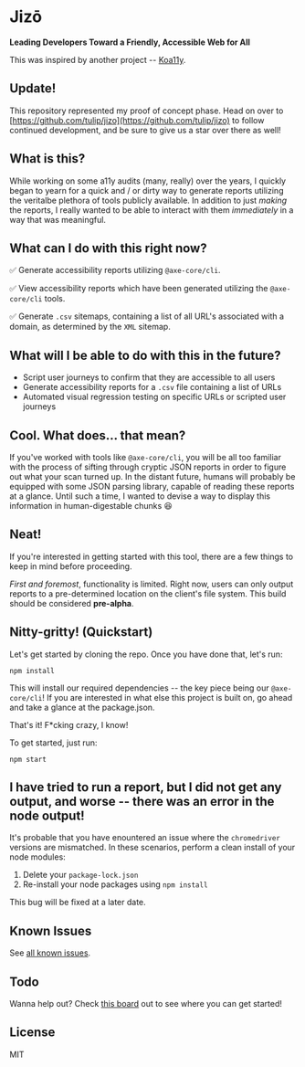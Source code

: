 # Jizō
**Leading Developers Toward a Friendly, Accessible Web for All**

This was inspired by another project -- [Koa11y](https://github.com/open-indy/Koa11y).

## Update!
This repository represented my proof of concept phase. Head on over to [https://github.com/tulip/jizo](https://github.com/tulip/jizo) to follow continued development, and be sure to give us a star over there as well!

## What is this?
While working on some a11y audits (many, really) over the years, I quickly began to yearn for a quick and / or dirty way to generate reports utilizing the veritalbe plethora of tools publicly available. In addition to just _making_ the reports, I really wanted to be able to interact with them _immediately_ in a way that was meaningful.

## What can I do with this right now?

✅ Generate accessibility reports utilizing `@axe-core/cli`.

✅ View accessibility reports which have been generated utilizing the `@axe-core/cli` tools.

✅ Generate `.csv` sitemaps, containing a list of all URL's associated with a domain, as determined by the `XML` sitemap.

## What will I be able to do with this in the future?
* Script user journeys to confirm that they are accessible to all users
* Generate accessibility reports for a `.csv` file containing a list of URLs
* Automated visual regression testing on specific URLs or scripted user journeys

## Cool. What does... that mean?
If you've worked with tools like `@axe-core/cli`, you will be all too familiar with the process of sifting through cryptic JSON reports in order to figure out what your scan turned up. In the distant future, humans will probably be equipped with some JSON parsing library, capable of reading these reports at a glance. Until such a time, I wanted to devise a way to display this information in human-digestable chunks 😆

## Neat!
If you're interested in getting started with this tool, there are a few things to keep in mind before proceeding.

_First and foremost_, functionality is limited. Right now, users can only output reports to a pre-determined location on the client's file system. This build should be considered __pre-alpha__.

## Nitty-gritty! (Quickstart)
Let's get started by cloning the repo. Once you have done that, let's run:

```
npm install
```

This will install our required dependencies -- the key piece being our `@axe-core/cli`! If you are interested in what else this project is built on, go ahead and take a glance at the package.json.

That's it! F*cking crazy, I know!

To get started, just run:

```
npm start
```

## I have tried to run a report, but I did not get any output, and worse -- there was an error in the node output!
It's probable that you have enountered an issue where the `chromedriver` versions are mismatched. In these scenarios, perform a clean install of your node modules:

1. Delete your `package-lock.json`
2. Re-install your node packages using `npm install`

This bug will be fixed at a later date.

## Known Issues
See [all known issues](https://github.com/ctangney-tulip/axe-viewer/issues).

## Todo
Wanna help out? Check [this board](https://ctangney.nifty.pm/x5ASEsqABRO5A/home) out to see where you can get started!

## License
MIT
